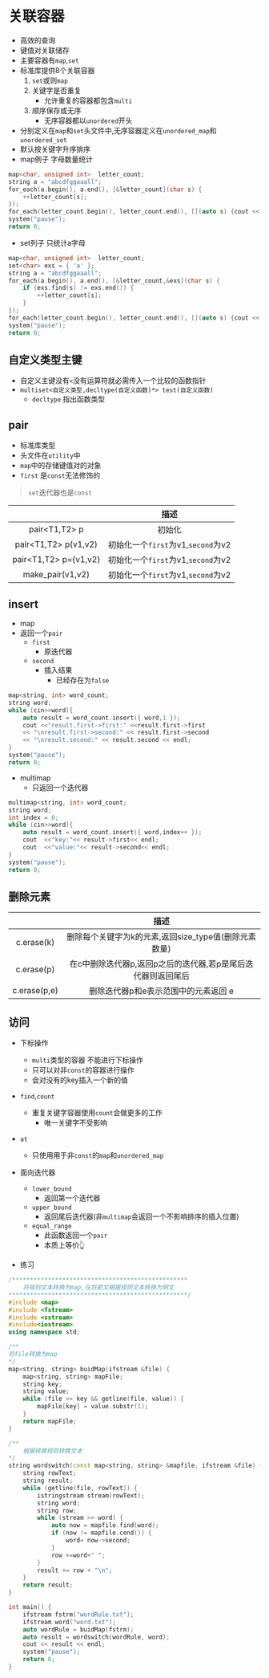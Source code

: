 # 关联容器

- 高效的查询
- 键值对关联储存
- 主要容器有`map`,`set`
- 标准库提供8个关联容器
    1. `set`或则`map`
    2. 关键字是否重复
        - 允许重复的容器都包含`multi`
    3. 顺序保存或无序 
        - 无序容器都以`unordered`开头
- 分别定义在`map`和`set`头文件中,无序容器定义在`unordered_map`和`unordered_set`
- 默认按关键字升序排序
- map例子 字母数量统计

```c++
map<char, unsigned int>  letter_count;
string a = "abcdfggaaall";
for_each(a.begin(), a.end(), [&letter_count](char s) {
    ++letter_count[s];
});
for_each(letter_count.begin(), letter_count.end(), [](auto s) {cout << s.first <<":"<<s.second<< endl; });
system("pause");
return 0;
```

- set列子 只统计a字母

```c++
map<char, unsigned int>  letter_count;
set<char> exs = { 'a' };
string a = "abcdfggaaall";
for_each(a.begin(), a.end(), [&letter_count,&exs](char s) {
    if (exs.find(s) != exs.end()) {
        ++letter_count[s];
    }
});
for_each(letter_count.begin(), letter_count.end(), [](auto s) {cout << s.first <<":"<<s.second<< endl; });
system("pause");
return 0;

```

## 自定义类型主键

- 自定义主键没有`<`没有运算符就必需传入一个比较的函数指针
- `multiset<自定义类型,decltype(自定义函数)*> test(自定义函数)`
  - `decltype` 指出函数类型

## pair

- 标准库类型
- 头文件在`utility`中
- `map`中的存储键值对的对象
- `first` 是`const`无法修饰的
> `set`迭代器也是`const`

|                       |                描述                |
|:---------------------:|:----------------------------------:|
|     pair<T1,T2> p     |               初始化               |
| pair<T1,T2> p(v1,v2)  | 初始化一个`first`为v1,`second`为v2 |
| pair<T1,T2> p={v1,v2} | 初始化一个`first`为v1,`second`为v2 |
|   make_pair(v1,v2)    | 初始化一个`first`为v1,`second`为v2 |

## insert

- map
- 返回一个`pair`
  - `first`
    - 原迭代器
  - `second`
    - 插入结果
      - 已经存在为`false`

```c++
map<string, int> word_count;
string word;
while (cin>>word){
    auto result = word_count.insert({ word,1 });
    cout <<"result.first->first:" <<result.first->first 
    << "\nresult.first->second:" << result.first->second
    << "\nresult.second:" << result.second << endl;
}
system("pause");
return 0;
```

- multimap
  - 只返回一个迭代器

```c++
multimap<string, int> word_count;
string word;
int index = 0;
while (cin>>word){
    auto result = word_count.insert({ word,index++ });
    cout  <<"key:"<< result->first<< endl;
    cout  <<"value:"<< result->second<< endl;
}
system("pause");
return 0;
```

## 删除元素

|              |                             描述                             |
|:------------:|:------------------------------------------------------------:|
|  c.erase(k)  |    删除每个关键字为k的元素,返回size_type值(删除元素数量)     |
|  c.erase(p)  | 在c中删除迭代器p,返回p之后的迭代器,若p是尾后迭代器则返回尾后 |
| c.erase(p,e) |             删除迭代器p和e表示范围中的元素返回 e             |

## 访问

- 下标操作
  - `multi`类型的容器 不能进行下标操作
  - 只可以对非`const`的容器进行操作
  - 会对没有的key插入一个新的值
- `find`,`count`
  - 重复关键字容器使用`count`会做更多的工作
    - 唯一关键字不受影响
- `at`
  - 只使用用于非`const`的`map`和`unordered_map`

- 面向迭代器
  - `lower_bound`
    - 返回第一个迭代器
  - `upper_bound`
    - 返回尾后迭代器(非`multimap`会返回一个不影响排序的插入位置)
  - `equal_range`
    - 此函数返回一个`pair`
    - 本质上等价👆

- 练习

```c++
/*************************************************
    将规则文本转换为map,在将密文根据规则文本转换为明文
**************************************************/
#include <map>
#include <fstream>
#include <sstream>
#include<iostream> 
using namespace std;

/**
将file转换为map
*/
map<string, string> buidMap(ifstream &file) {
    map<string, string> mapFile;
    string key;
    string value; 
    while (file >> key && getline(file, value)) {
        mapFile[key] = value.substr(1);
    }
    return mapFile;
}

/**
	根据转换规则转换文本
*/
string wordswitch(const map<string, string> &mapfile, ifstream &file) {
    string rowText;
    string result;
    while (getline(file, rowText)) {
        istringstream stream(rowText);
        string word;
        string row;
        while (stream >> word) {
            auto now = mapfile.find(word);
            if (now != mapfile.cend()) {
                word= now->second;
            }
            row +=word+" ";
        }
        result += row + "\n";
    }
    return result;
}

int main() {
    ifstream fstrm("wordRule.txt");
    ifstream word("word.txt");
    auto wordRule = buidMap(fstrm);
    auto result = wordswitch(wordRule, word);
    cout << result << endl;
    system("pause");
    return 0;
}
```